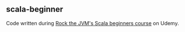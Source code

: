## scala-beginner

Code written during [Rock the JVM's Scala beginners course](https://www.udemy.com/rock-the-jvm-scala-for-beginners) on Udemy.
